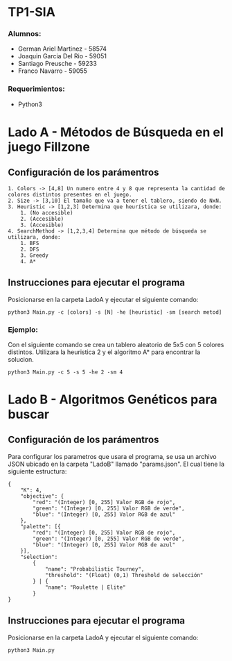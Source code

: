 # TP1-SIA

### Alumnos:
* German Ariel Martinez - 58574
* Joaquin Garcia Del Rio - 59051
* Santiago Preusche - 59233
* Franco Navarro - 59055

### Requerimientos:
* Python3

# Lado A - Métodos de Búsqueda en el juego Fillzone

## Configuración de los parámentros
```
1. Colors -> [4,8] Un numero entre 4 y 8 que representa la cantidad de colores distintos presentes en el juego.
2. Size -> [3,10] El tamaño que va a tener el tablero, siendo de NxN.
3. Heuristic -> [1,2,3] Determina que heurística se utilizara, donde:
    1. (No accesible) 
    2. (Accesible) 
    3. (Accesible)
4. SearchMethod -> [1,2,3,4] Determina que método de búsqueda se utilizara, donde:
    1. BFS
    2. DFS
    3. Greedy
    4. A*
```
## Instrucciones para ejecutar el programa
Posicionarse en la carpeta LadoA y ejecutar el siguiente comando:
```
python3 Main.py -c [colors] -s [N] -he [heuristic] -sm [search metod]
```
### Ejemplo:
Con el siguiente comando se crea un tablero aleatorio de 5x5 con 5 colores distintos. Utilizara la heuristica 2 y el algoritmo A* para encontrar la solucion.
```
python3 Main.py -c 5 -s 5 -he 2 -sm 4
```
# Lado B - Algoritmos Genéticos para buscar

## Configuración de los parámentros
Para configurar los parametros que usara el programa, se usa un archivo JSON ubicado en la carpeta "LadoB" llamado "params.json". El cual tiene la siguiente estructura:
```
{
    "K": 4,
    "objective": {
        "red": "(Integer) [0, 255] Valor RGB de rojo",
        "green": "(Integer) [0, 255] Valor RGB de verde",
        "blue": "(Integer) [0, 255] Valor RGB de azul"
    },
    "palette": [{
        "red": "(Integer) [0, 255] Valor RGB de rojo",
        "green": "(Integer) [0, 255] Valor RGB de verde",
        "blue": "(Integer) [0, 255] Valor RGB de azul"
    }],
    "selection": 
        {
            "name": "Probabilistic Tourney",
            "threshold": "(Float) (0,1) Threshold de selección"
        } | {
            "name": "Roulette | Elite"
        }   
}
```
## Instrucciones para ejecutar el programa
Posicionarse en la carpeta LadoA y ejecutar el siguiente comando:
```
python3 Main.py
```